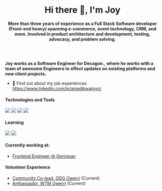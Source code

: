 <!-- ![30 Real Examples Of Blockchain Technology In Practice (1)](https://user-images.githubusercontent.com/6759031/140734194-2f2f30a0-d311-44e5-872d-10657f9c82c7.png) -->

<h1 align="center">Hi there 👋, I'm Joy</h1>

<p align="center"><b>More than three years of experience as a Full Stack Software developer (Front-end heavy) spanning e-commerce, event technology, CRM, and more. Involved in product architecture and development, testing, advocacy, and problem solving.
 
<br/><br/>
 
Joy works as a Software Engineer for Decagon., where he works with a team of awesome Engineers to effect updates on existing platforms and new client projects. </b></p>


- 🤔 Find out about my job experiences https://www.linkedin.com/in/amadikwajoyn/
<!-- - 🥳 Take a peep at my portfolio  -->


#### Technologies and Tools

<p>
<img src="https://img.shields.io/badge/html5%20-%23E34F26.svg?&style=for-the-badge&logo=html5&logoColor=white"/>
<img src="https://img.shields.io/badge/git%20-%23F05033.svg?&style=for-the-badge&logo=git&logoColor=white"/>
<img src="https://img.shields.io/badge/github%20-%23121011.svg?&style=for-the-badge&logo=github&logoColor=white"/>
<img src="https://img.shields.io/badge/mysql-%2300f.svg?&style=for-the-badge&logo=mysql&logoColor=white"/>
</p>

#### Learning

<p>
<img src ="https://img.shields.io/badge/Solidity-3C3C3D?style=for-the-badge&logo=Solidity&logoColor=white"/>
<img src ="https://img.shields.io/badge/Smart Contract-3C3C3D?style=for-the-badge&logo=Smart Contract&logoColor=white"/>
</p>


#### Currently working at:

- [Frontend Engineer @ Geniopay](https://geniopay.com/)


#### Volunteer Experience

- [Community Co-lead, GDG Owerri](https://gdg.community.dev/gdg-owerri/) (Current)
- [Ambassador, WTM Owerri](https://gdg.community.dev/gdg-owerri/) (Current)



<!-- ### Hi there 👋

You found me! I'm just a frontend software developer.

📫 How to reach me: hit me up at amadikwajoyn(at)gmail.com

😄 Pronouns: Her/She

 -->
<!--
**amadikwajoyn/amadikwajoyn** is a ✨ _special_ ✨ repository because its `README.md` (this file) appears on your GitHub profile.

Here are some ideas to get you started:

- 🔭 I’m currently working on ...
- 🌱 I’m currently learning ...
- 👯 I’m looking to collaborate on ...
- 🤔 I’m looking for help with ...
- 💬 Ask me about ...
- 📫 How to reach me: ...
- 😄 Pronouns: ...
- ⚡ Fun fact: ...
-->
